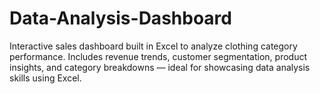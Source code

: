 # Data-Analysis-Dashboard
Interactive sales dashboard built in Excel to analyze clothing category performance. Includes revenue trends, customer segmentation, product insights, and category breakdowns — ideal for showcasing data analysis skills using Excel.
